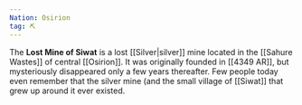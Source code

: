 ```yaml
---
Nation: Osirion
tag: ⛏️
---
```



The **Lost Mine of Siwat** is a lost [[Silver|silver]] mine located in the [[Sahure Wastes]] of central [[Osirion]]. It was originally founded in [[4349 AR]], but mysteriously disappeared only a few years thereafter. Few people today even remember that the silver mine (and the small village of [[Siwat]] that grew up around it ever existed.